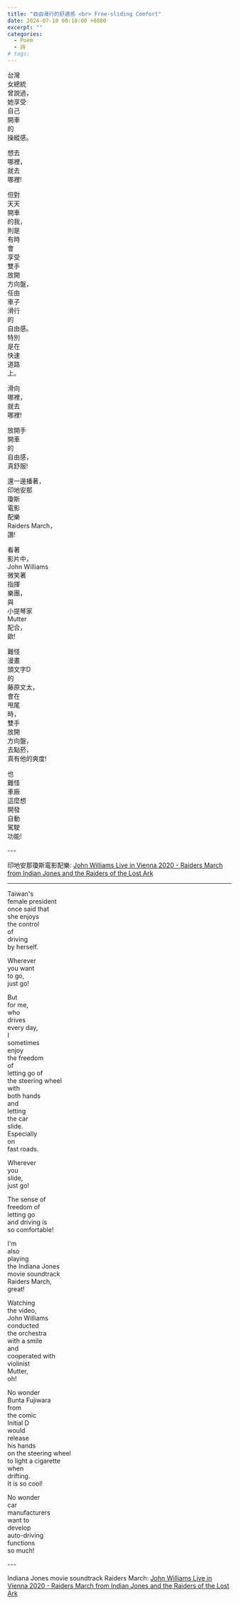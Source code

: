 ```yaml
---
title: "自由滑行的舒適感 <br> Free-sliding Comfort"
date: 2024-07-10 00:10:00 +0800
excerpt: ""
categories:
  - Poem
  - 詩
# tags:
---
```


台灣  
女總統  
曾說過，  
她享受  
自己  
開車  
的  
操縱感。

想去  
哪裡，  
就去  
哪裡!

但對  
天天  
開車  
的我，  
則是  
有時  
會  
享受  
雙手  
放開  
方向盤，  
任由  
車子  
滑行  
的  
自由感。  
特別  
是在  
快速  
道路  
上。

滑向  
哪裡，  
就去  
哪裡!

放開手  
開車  
的  
自由感，  
真舒服!

還一邊播著，  
印地安那  
瓊斯  
電影  
配樂  
Raiders March，  
讚!

看著  
影片中，  
John Williams  
微笑著  
指揮  
樂團，  
與  
小提琴家  
Mutter  
配合，  
歐!

難怪  
漫畫  
頭文字D  
的  
藤原文太，  
會在  
甩尾  
時，  
雙手  
放開  
方向盤，  
去點菸，  
真有他的爽度!

也  
難怪  
車廠  
這麼想  
開發  
自動  
駕駛  
功能!

\-\-\-

印地安那瓊斯電影配樂: [John Williams Live in Vienna 2020 - Raiders March from Indian Jones and the Raiders of the Lost Ark](https://youtu.be/LixG82u6fe4?t=6909)

---

Taiwan's  
female president  
once said that  
she enjoys  
the control  
of  
driving  
by herself.

Wherever  
you want  
to go,  
just go!

But  
for me,  
who  
drives  
every day,  
I  
sometimes  
enjoy  
the freedom  
of  
letting go of  
the steering wheel  
with  
both hands  
and  
letting  
the car  
slide.  
Especially  
on  
fast roads.

Wherever  
you  
slide,  
just go!

The sense of  
freedom of  
letting go  
and driving is  
so comfortable!

I'm  
also  
playing  
the Indiana Jones  
movie soundtrack  
Raiders March,  
great!

Watching  
the video,  
John Williams  
conducted  
the orchestra  
with a smile  
and  
cooperated with  
violinist  
Mutter,  
oh!

No wonder  
Bunta Fujiwara  
from  
the comic  
Initial D  
would  
release  
his hands  
on the steering wheel  
to light a cigarette  
when  
drifting.  
It is so cool!

No wonder  
car  
manufacturers  
want to  
develop  
auto-driving  
functions  
so much!

\-\-\-

Indiana Jones movie soundtrack Raiders March: [John Williams Live in Vienna 2020 - Raiders March from Indian Jones and the Raiders of the Lost Ark](https://youtu.be/LixG82u6fe4?t=6909)
